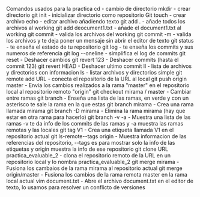 Comandos usados para la practica
cd - cambio de directorio
mkdir - crear directorio
git init - inicializar directorio como repositorio Git
touch - crear archivo
echo - editar archivo añadiendo texto
git add . - añade todos los archivos al working
git add deocument1.txt - añade el document1.txt al working
git commit - valida los archivos del working
git commit -m - valida los archivos y te deja poner un mensaje sin abrir el editor de texto
git status - te enseña el estado de tu repositorio
git log - te enseña los commits y sus numeros de referencia
git log --oneline - simplifica el log de commits
git reset - Deshacer cambios 
git revert 123 - Deshacer commits (hasta el commit 123)
git revert HEAD - Deshacer ultimo commit 
ll - lista de archivos y directorios con informacion
ls - listar archivos y directorios simple
git remote add URL - conecta el repositorio de la URL al local
git push origin master - Envia los cambios realizados a la rama "master" en el repositorio local 
al repositorio remoto "origin"
git checkout mirama / master - Cambiar entre ramas 
git branch - Enseña una lista de las ramas, en verde y con un asterisco te sale la rama en la que estas
git branch mirama - Crea una rama llamada mirama
git branch -D mirama - Elimina la rama mirama (hay que estar en otra rama para hacerlo)
git branch -v -a - Muestra una lista de las ramas -v te da info de los commits de las ramas y
-a muestra las ramas remotas y las locales
git tag V1 - Crea una etiqueta llamada V1 en el repositorio actual
git ls-remote--tags origin - Muestra informacion de las referencias del repositorio, --tags es para mostrar
solo la info de las etiquetas y origin muestra la info de ese repositorio
git clone URL practica_evaluable_2 - clona el repositorio remoto de la URL en un repositorio local y lo 
nombra practica_evaluable_2
git merge mirama - Fusiona los cambaios de la rama mirama al repositorio actual
git merge origin/master - Fusiona los cambios de la rama remota master en la rama local actual
vim document.txt - Abre el archivo document.txt en el editor de texto, lo usamos para resolver un conflicto
de versiones
